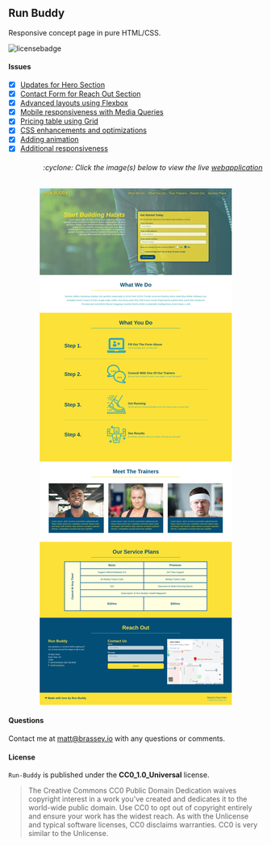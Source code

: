 ## Run Buddy

Responsive concept page in pure HTML/CSS.

![licensebadge](https://img.shields.io/badge/license-CC0_1.0_Universal-blue)

#### Issues

- [x] [Updates for Hero Section](https://github.com/MBrassey/run-buddy/issues/6)
- [x] [Contact Form for Reach Out Section](https://github.com/MBrassey/run-buddy/issues/7)
- [x] [Advanced layouts using Flexbox](https://github.com/MBrassey/run-buddy/issues/8)
- [x] [Mobile responsiveness with Media Queries](https://github.com/MBrassey/run-buddy/issues/9) 
- [x] [Pricing table using Grid](https://github.com/MBrassey/run-buddy/issues/10)
- [x] [CSS enhancements and optimizations](https://github.com/MBrassey/run-buddy/issues/11)
- [x] [Adding animation](https://github.com/MBrassey/run-buddy/issues/12)
- [x] [Additional responsiveness](https://github.com/MBrassey/run-buddy/issues/20)

<h6><p align="right">:cyclone: Click the image(s) below to view the live <a id="Screenshots" href="https://MBrassey.github.io/run-buddy/">webapplication</a></p></h6>

[<p align="center"><img src="assets/images/Run_Buddy.jpg">](https://MBrassey.github.io/run-buddy/)

#### Questions

Contact me at [matt@brassey.io](mailto:matt@brassey.io) with any questions or comments.

#### License

`Run-Buddy` is published under the __CC0_1.0_Universal__ license.

> The Creative Commons CC0 Public Domain Dedication waives copyright interest in a work you've created and dedicates it to the world-wide public domain. Use CC0 to opt out of copyright entirely and ensure your work has the widest reach. As with the Unlicense and typical software licenses, CC0 disclaims warranties. CC0 is very similar to the Unlicense.